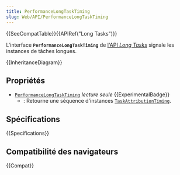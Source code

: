 ```yaml
---
title: PerformanceLongTaskTiming
slug: Web/API/PerformanceLongTaskTiming
---
```


{{SeeCompatTable}}{{APIRef("Long Tasks")}}

L'interface **`PerformanceLongTaskTiming`** de [l'API _Long Tasks_](/fr/docs/Web/API/Long_Tasks_API) signale les instances de tâches longues.

{{InheritanceDiagram}}

## Propriétés

- [`PerformanceLongTaskTiming`](/fr/docs/Web/API/PerformanceLongTaskTiming) _lecture seule_ {{ExperimentalBadge}}
  - : Retourne une séquence d'instances [`TaskAttributionTiming`](/fr/docs/Web/API/TaskAttributionTiming).

## Spécifications

{{Specifications}}

## Compatibilité des navigateurs

{{Compat}}
